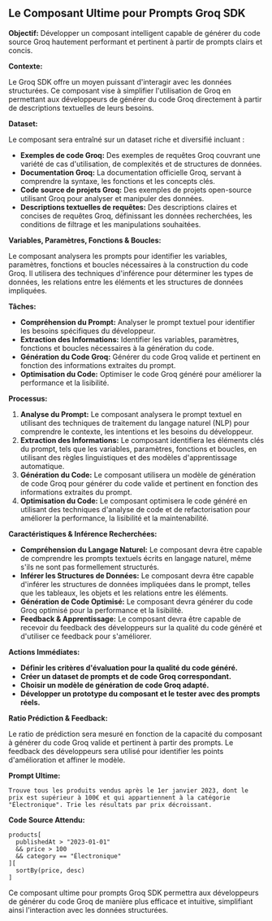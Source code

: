##  Le Composant Ultime pour Prompts Groq SDK

**Objectif:** Développer un composant intelligent capable de générer du code source Groq hautement performant et pertinent à partir de prompts clairs et concis.

**Contexte:**

Le Groq SDK offre un moyen puissant d'interagir avec les données structurées. Ce composant vise à simplifier l'utilisation de Groq en permettant aux développeurs de générer du code Groq directement à partir de descriptions textuelles de leurs besoins.

**Dataset:**

Le composant sera entraîné sur un dataset riche et diversifié incluant :

* **Exemples de code Groq:** Des exemples de requêtes Groq couvrant une variété de cas d'utilisation, de complexités et de structures de données.
* **Documentation Groq:** La documentation officielle Groq, servant à comprendre la syntaxe, les fonctions et les concepts clés.
* **Code source de projets Groq:** Des exemples de projets open-source utilisant Groq pour analyser et manipuler des données.
* **Descriptions textuelles de requêtes:** Des descriptions claires et concises de requêtes Groq, définissant les données recherchées, les conditions de filtrage et les manipulations souhaitées.

**Variables, Paramètres, Fonctions & Boucles:**

Le composant analysera les prompts pour identifier les variables, paramètres, fonctions et boucles nécessaires à la construction du code Groq. Il utilisera des techniques d'inférence pour déterminer les types de données, les relations entre les éléments et les structures de données impliquées.

**Tâches:**

* **Compréhension du Prompt:** Analyser le prompt textuel pour identifier les besoins spécifiques du développeur.
* **Extraction des Informations:** Identifier les variables, paramètres, fonctions et boucles nécessaires à la génération du code.
* **Génération du Code Groq:** Générer du code Groq valide et pertinent en fonction des informations extraites du prompt.
* **Optimisation du Code:** Optimiser le code Groq généré pour améliorer la performance et la lisibilité.

**Processus:**

1. **Analyse du Prompt:** Le composant analysera le prompt textuel en utilisant des techniques de traitement du langage naturel (NLP) pour comprendre le contexte, les intentions et les besoins du développeur.
2. **Extraction des Informations:** Le composant identifiera les éléments clés du prompt, tels que les variables, paramètres, fonctions et boucles, en utilisant des règles linguistiques et des modèles d'apprentissage automatique.
3. **Génération du Code:** Le composant utilisera un modèle de génération de code Groq pour générer du code valide et pertinent en fonction des informations extraites du prompt.
4. **Optimisation du Code:** Le composant optimisera le code généré en utilisant des techniques d'analyse de code et de refactorisation pour améliorer la performance, la lisibilité et la maintenabilité.

**Caractéristiques & Inférence Recherchées:**

* **Compréhension du Langage Naturel:** Le composant devra être capable de comprendre les prompts textuels écrits en langage naturel, même s'ils ne sont pas formellement structurés.
* **Inférer les Structures de Données:** Le composant devra être capable d'inférer les structures de données impliquées dans le prompt, telles que les tableaux, les objets et les relations entre les éléments.
* **Génération de Code Optimisé:** Le composant devra générer du code Groq optimisé pour la performance et la lisibilité.
* **Feedback & Apprentissage:** Le composant devra être capable de recevoir du feedback des développeurs sur la qualité du code généré et d'utiliser ce feedback pour s'améliorer.

**Actions Immédiates:**

* **Définir les critères d'évaluation pour la qualité du code généré.**
* **Créer un dataset de prompts et de code Groq correspondant.**
* **Choisir un modèle de génération de code Groq adapté.**
* **Développer un prototype du composant et le tester avec des prompts réels.**

**Ratio Prédiction & Feedback:**

Le ratio de prédiction sera mesuré en fonction de la capacité du composant à générer du code Groq valide et pertinent à partir des prompts. Le feedback des développeurs sera utilisé pour identifier les points d'amélioration et affiner le modèle.

**Prompt Ultime:**

```
Trouve tous les produits vendus après le 1er janvier 2023, dont le prix est supérieur à 100€ et qui appartiennent à la catégorie "Électronique". Trie les résultats par prix décroissant.
```

**Code Source Attendu:**

```groq
products[
  publishedAt > "2023-01-01"
  && price > 100
  && category == "Électronique"
][
  sortBy(price, desc)
]
```



Ce composant ultime pour prompts Groq SDK permettra aux développeurs de générer du code Groq de manière plus efficace et intuitive, simplifiant ainsi l'interaction avec les données structurées.


